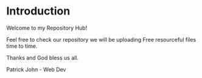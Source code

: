 # Introduction
Welcome to my Repository Hub!

Feel free to check our repository we will be uploading Free resourceful files time to time.

Thanks and God bless us all.

Patrick John - Web Dev

